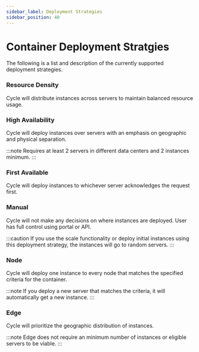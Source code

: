```yaml
---
sidebar_label: Deployment Strategies
sidebar_position: 40
---
```


# Container Deployment Stratgies

The following is a list and description of the currently supported deployment strategies.

### Resource Density

Cycle will distribute instances across servers to maintain balanced resource usage.

### High Availability

Cycle will deploy instances over servers with an emphasis on geographic and physical separation.

:::note
Requires at least 2 servers in different data centers and 2 instances minimum.
:::

### First Available

Cycle will deploy instances to whichever server acknowledges the request first.

### Manual

Cycle will not make any decisions on where instances are deployed. User has full control using portal or API.

:::caution
If you use the scale functionality or deploy initial instances using this deployment strategy, the instances will go to random servers.
:::

### Node

Cycle will deploy one instance to every node that matches the specified criteria for the container.

:::note
If you deploy a new server that matches the criteria, it will automatically get a new instance.
:::

### Edge

Cycle will prioritize the geographic distribution of instances.

:::note
Edge does not require an minimum number of instances or eligible servers to be viable.
:::
